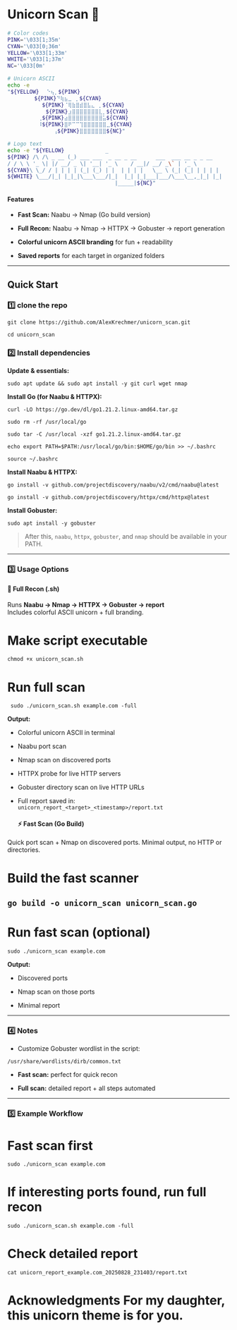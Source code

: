 # Unicorn Scan 🦄

```bash
# Color codes
PINK='\033[1;35m'
CYAN='\033[0;36m'
YELLOW='\033[1;33m'
WHITE='\033[1;37m'
NC='\033[0m'

# Unicorn ASCII
echo -e
"${YELLOW}⠀⠀⠑⢦⡀${PINK}⠀⠀⠀⠀⠀⠀⠀⠀⠀⠀⠀⠀⠀⠀⠀⠀⠀⠀⠀⠀⠀⠀
⠀⠀⠀⠀⠀⠀⠀${PINK}⠙⢷⣦⣀⠀⡀${CYAN}⠀⠀⠀⠀⠀⠀⠀⠀⠀⠀⠀⠀⠀⠀⠀⠀⠀
⠀⠀⠀⠀⠀⠀⠀⠀⠀${PINK}⠈⢿⣷⣿⣾⣿⣧⣄⠀⡀${CYAN}⠀⠀⠀⠀⠀⠀⠀⠀⠀⠀⠀
⠀⠀⠀⠀⠀⠀⠀⠀⠀⠀${PINK}⣰⣿⣿⣿⣿⣿⣿⣿⣇⡀${CYAN}⠀⠀⠀⠀⠀⠀⠀⠀⠀⠀
⠀⠀⠀⠀⠀⠀⠀⠀⢀${PINK}⣴⣿⣿⣿⣿⣿⣿⣿⣿⣿⣥${CYAN}⠀⠀⠀⠀⠀⠀⠀⠀⠀⠀
⠀⠀⠀⠀⠀⠀⠀⠀⠸${PINK}⣿⠟⠉⠉⢹⣿⣿⣿⣿⣿⣿⣀${CYAN}⠀⠀⠀⠀⠀⠀⠀⠀⠀
⠀⠀⠀⠀⠀⠀⠀⠀⠀⠀⠀⠀⢠${PINK}⣿⣿⣿⣿⣿⣿⣿${NC}"

# Logo text
echo -e "${YELLOW}             _                                              
${PINK} /\ /\ _ __ (_) ___ ___  _ __ _ __      ___  ___ __ _ _ __  
/ / \ \ '_ \| |/ __/ _ \| '__| '_ \    / __|/ __/ _\` | '_ \ 
${CYAN}\ \_/ / | | | | (_| (_) | |  | | | |   \__ \ (_| (_| | | | |
${WHITE} \___/|_| |_|_|\___\___/|_|  |_| |_|___|___/\___\__,_|_| |_|
                                  |_____|${NC}"
```

#### Features

- **Fast Scan:** Naabu → Nmap (Go build version)
  
- **Full Recon:** Naabu → Nmap → HTTPX → Gobuster → report generation
  
- **Colorful unicorn ASCII branding** for fun + readability
  
- **Saved reports** for each target in organized folders
  

---

## Quick Start 

### 1️⃣ clone the repo

`git clone https://github.com/AlexKrechmer/unicorn_scan.git `

`cd unicorn_scan`

### 2️⃣ Install dependencies

**Update & essentials:**

`sudo apt update && sudo apt install -y git curl wget nmap`

**Install Go (for Naabu & HTTPX):**


`curl -LO https://go.dev/dl/go1.21.2.linux-amd64.tar.gz` 

`sudo rm -rf /usr/local/go` 

`sudo tar -C /usr/local -xzf go1.21.2.linux-amd64.tar.gz` 

`echo export PATH=$PATH:/usr/local/go/bin:$HOME/go/bin >> ~/.bashrc` 

`source ~/.bashrc`

**Install Naabu & HTTPX:**

`go install -v github.com/projectdiscovery/naabu/v2/cmd/naabu@latest`

`go install -v github.com/projectdiscovery/httpx/cmd/httpx@latest`

**Install Gobuster:**

`sudo apt install -y gobuster`

> After this, `naabu`, `httpx`, `gobuster`, and `nmap` should be available in your PATH.

---

### 3️⃣ Usage Options
#### 🐴 Full Recon (.sh)

Runs **Naabu → Nmap → HTTPX → Gobuster → report**  
Includes colorful ASCII unicorn + full branding.

# Make script executable 

`chmod +x unicorn_scan.sh` 

# Run full scan

` sudo ./unicorn_scan.sh example.com -full`

**Output:**

- Colorful unicorn ASCII in terminal
  
- Naabu port scan
  
- Nmap scan on discovered ports
  
- HTTPX probe for live HTTP servers
  
- Gobuster directory scan on live HTTP URLs
  
- Full report saved in:  
  `unicorn_report_<target>_<timestamp>/report.txt`
  #### ⚡ Fast Scan (Go Build)

Quick port scan + Nmap on discovered ports. Minimal output, no HTTP or directories.

# Build the fast scanner 

`go build -o unicorn_scan unicorn_scan.go` 
---
# Run fast scan (optional)

`sudo ./unicorn_scan example.com`

**Output:**

- Discovered ports
  
- Nmap scan on those ports
  
- Minimal report

---

### 4️⃣ Notes

- Customize Gobuster wordlist in the script:  
  
`/usr/share/wordlists/dirb/common.txt`
  
- **Fast scan:** perfect for quick recon
  
- **Full scan:** detailed report + all steps automated
  

---

### 5️⃣ Example Workflow

# Fast scan first 
`sudo ./unicorn_scan example.com` 

# If interesting ports found, run full recon 

`sudo ./unicorn_scan.sh example.com -full` 

# Check detailed report

`cat unicorn_report_example.com_20250828_231403/report.txt`

# Acknowledgments For my daughter, this unicorn theme is for you.

